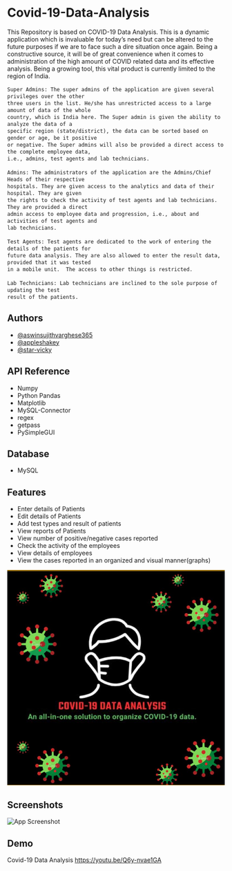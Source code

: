 
# Covid-19-Data-Analysis

This Repository is based on COVID-19 Data Analysis. This is a dynamic application which is 
invaluable for today’s need but can be altered to the future purposes if we are to face such 
a dire situation once again. Being a constructive source, it will be of great convenience 
when it comes to administration of the high amount of COVID related data and its effective 
analysis. Being a growing tool, this vital product is currently limited to the region of India.

    Super Admins: The super admins of the application are given several privileges over the other
    three users in the list. He/she has unrestricted access to a large amount of data of the whole
    country, which is India here. The Super admin is given the ability to analyze the data of a
    specific region (state/district), the data can be sorted based on gender or age, be it positive
    or negative. The Super admins will also be provided a direct access to the complete employee data,
    i.e., admins, test agents and lab technicians.

    Admins: The administrators of the application are the Admins/Chief Heads of their respective
    hospitals. They are given access to the analytics and data of their hospital. They are given
    the rights to check the activity of test agents and lab technicians. They are provided a direct
    admin access to employee data and progression, i.e., about and activities of test agents and
    lab technicians.

    Test Agents: Test agents are dedicated to the work of entering the details of the patients for
    future data analysis. They are also allowed to enter the result data, provided that it was tested
    in a mobile unit.  The access to other things is restricted.

    Lab Technicians: Lab technicians are inclined to the sole purpose of updating the test 
    result of the patients.


## Authors

- [@aswinsujithvarghese365](https://github.com/aswinsujithvarghese365)
- [@appleshakey](https://github.com/appleshakey)
- [@star-vicky](https://github.com/star-vicky)

## API Reference
 
- Numpy
- Python Pandas
- Matplotlib
- MySQL-Connector
- regex
- getpass
- PySimpleGUI
## Database

- MySQL
## Features

- Enter details of Patients
- Edit details of Patients
- Add test types and result of patients
- View reports of Patients
- View number of positive/negative cases reported
- Check the activity of the employees
- View details of employees
- View the cases reported in an organized and visual manner(graphs)


![Logo](https://github.com/aswinsujithvarghese365/Covid-19-Data-Analysis/blob/main/Logo/Applogo.JPG)


## Screenshots

![App Screenshot](https://github.com/aswinsujithvarghese365/Covid-19-Data-Analysis/tree/main/Screenshots)


## Demo

Covid-19 Data Analysis
https://youtu.be/Q6y-nvae1GA

